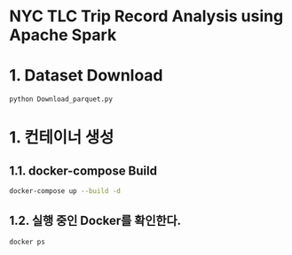 # NYC TLC Trip Record Analysis using Apache Spark

# 1. Dataset Download
```bash
python Download_parquet.py
```

# 1. 컨테이너 생성
## 1.1. docker-compose Build
```bash
docker-compose up --build -d
```

## 1.2. 실행 중인 Docker를 확인한다.
```bash
docker ps
```
